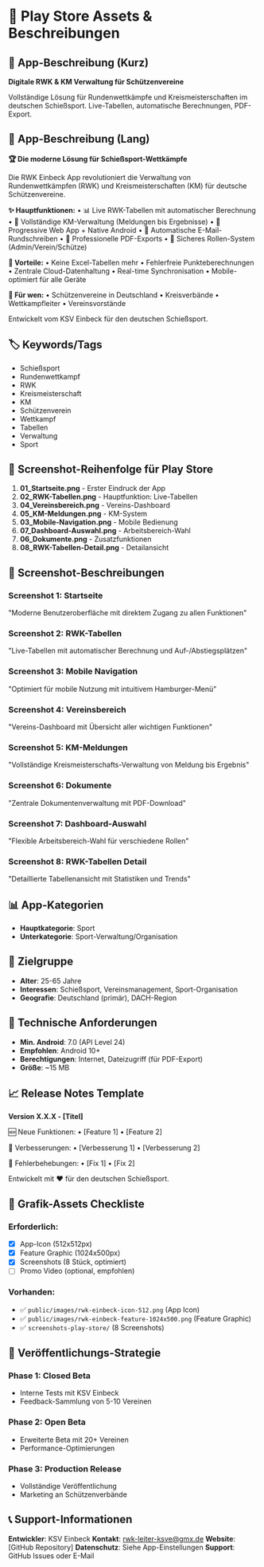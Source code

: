 # 📱 Play Store Assets & Beschreibungen

## 🎯 App-Beschreibung (Kurz)
**Digitale RWK & KM Verwaltung für Schützenvereine**

Vollständige Lösung für Rundenwettkämpfe und Kreismeisterschaften im deutschen Schießsport. Live-Tabellen, automatische Berechnungen, PDF-Export.

## 📝 App-Beschreibung (Lang)

**🏆 Die moderne Lösung für Schießsport-Wettkämpfe**

Die RWK Einbeck App revolutioniert die Verwaltung von Rundenwettkämpfen (RWK) und Kreismeisterschaften (KM) für deutsche Schützenvereine.

**✨ Hauptfunktionen:**
• 📊 Live RWK-Tabellen mit automatischer Berechnung
• 🎯 Vollständige KM-Verwaltung (Meldungen bis Ergebnisse)
• 📱 Progressive Web App + Native Android
• 📧 Automatische E-Mail-Rundschreiben
• 📄 Professionelle PDF-Exports
• 🔐 Sicheres Rollen-System (Admin/Verein/Schütze)

**🚀 Vorteile:**
• Keine Excel-Tabellen mehr
• Fehlerfreie Punkteberechnungen
• Zentrale Cloud-Datenhaltung
• Real-time Synchronisation
• Mobile-optimiert für alle Geräte

**🎯 Für wen:**
• Schützenvereine in Deutschland
• Kreisverbände
• Wettkampfleiter
• Vereinsvorstände

Entwickelt vom KSV Einbeck für den deutschen Schießsport.

## 🏷️ Keywords/Tags
- Schießsport
- Rundenwettkampf
- RWK
- Kreismeisterschaft
- KM
- Schützenverein
- Wettkampf
- Tabellen
- Verwaltung
- Sport

## 📸 Screenshot-Reihenfolge für Play Store

1. **01_Startseite.png** - Erster Eindruck der App
2. **02_RWK-Tabellen.png** - Hauptfunktion: Live-Tabellen
3. **04_Vereinsbereich.png** - Vereins-Dashboard
4. **05_KM-Meldungen.png** - KM-System
5. **03_Mobile-Navigation.png** - Mobile Bedienung
6. **07_Dashboard-Auswahl.png** - Arbeitsbereich-Wahl
7. **06_Dokumente.png** - Zusatzfunktionen
8. **08_RWK-Tabellen-Detail.png** - Detailansicht

## 🎨 Screenshot-Beschreibungen

### Screenshot 1: Startseite
"Moderne Benutzeroberfläche mit direktem Zugang zu allen Funktionen"

### Screenshot 2: RWK-Tabellen
"Live-Tabellen mit automatischer Berechnung und Auf-/Abstiegsplätzen"

### Screenshot 3: Mobile Navigation
"Optimiert für mobile Nutzung mit intuitivem Hamburger-Menü"

### Screenshot 4: Vereinsbereich
"Vereins-Dashboard mit Übersicht aller wichtigen Funktionen"

### Screenshot 5: KM-Meldungen
"Vollständige Kreismeisterschafts-Verwaltung von Meldung bis Ergebnis"

### Screenshot 6: Dokumente
"Zentrale Dokumentenverwaltung mit PDF-Download"

### Screenshot 7: Dashboard-Auswahl
"Flexible Arbeitsbereich-Wahl für verschiedene Rollen"

### Screenshot 8: RWK-Tabellen Detail
"Detaillierte Tabellenansicht mit Statistiken und Trends"

## 📊 App-Kategorien
- **Hauptkategorie**: Sport
- **Unterkategorie**: Sport-Verwaltung/Organisation

## 🎯 Zielgruppe
- **Alter**: 25-65 Jahre
- **Interessen**: Schießsport, Vereinsmanagement, Sport-Organisation
- **Geografie**: Deutschland (primär), DACH-Region

## 🔧 Technische Anforderungen
- **Min. Android**: 7.0 (API Level 24)
- **Empfohlen**: Android 10+ 
- **Berechtigungen**: Internet, Dateizugriff (für PDF-Export)
- **Größe**: ~15 MB

## 📈 Release Notes Template

**Version X.X.X - [Titel]**

🆕 Neue Funktionen:
• [Feature 1]
• [Feature 2]

🔧 Verbesserungen:
• [Verbesserung 1]
• [Verbesserung 2]

🐛 Fehlerbehebungen:
• [Fix 1]
• [Fix 2]

Entwickelt mit ❤️ für den deutschen Schießsport.

## 🎨 Grafik-Assets Checkliste

### Erforderlich:
- [x] App-Icon (512x512px)
- [x] Feature Graphic (1024x500px) 
- [x] Screenshots (8 Stück, optimiert)
- [ ] Promo Video (optional, empfohlen)

### Vorhanden:
- ✅ `public/images/rwk-einbeck-icon-512.png` (App Icon)
- ✅ `public/images/rwk-einbeck-feature-1024x500.png` (Feature Graphic)
- ✅ `screenshots-play-store/` (8 Screenshots)

## 🚀 Veröffentlichungs-Strategie

### Phase 1: Closed Beta
- Interne Tests mit KSV Einbeck
- Feedback-Sammlung von 5-10 Vereinen

### Phase 2: Open Beta  
- Erweiterte Beta mit 20+ Vereinen
- Performance-Optimierungen

### Phase 3: Production Release
- Vollständige Veröffentlichung
- Marketing an Schützenverbände

## 📞 Support-Informationen

**Entwickler**: KSV Einbeck
**Kontakt**: rwk-leiter-ksve@gmx.de
**Website**: [GitHub Repository]
**Datenschutz**: Siehe App-Einstellungen
**Support**: GitHub Issues oder E-Mail
